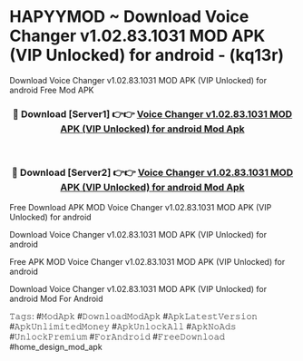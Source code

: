 # HAPYYMOD ~ Download Voice Changer v1.02.83.1031 MOD APK (VIP Unlocked) for android - (kq13r)
Download Voice Changer v1.02.83.1031 MOD APK (VIP Unlocked) for android Free Mod APK

<div align="center">
<h3>🔴 Download [Server1] 👉👉 <a href="https://apk-comot.site?title=Voice_Changer_v1.02.83.1031_MOD_APK_(VIP_Unlocked)_for_android">Voice Changer v1.02.83.1031 MOD APK (VIP Unlocked) for android Mod Apk</a></h3><br>

<h3>🔴 Download [Server2] 👉👉 <a href="https://apk-comot.site?title=Voice_Changer_v1.02.83.1031_MOD_APK_(VIP_Unlocked)_for_android">Voice Changer v1.02.83.1031 MOD APK (VIP Unlocked) for android Mod Apk</a></h3>
</div>


Free Download APK MOD Voice Changer v1.02.83.1031 MOD APK (VIP Unlocked) for android

Download Voice Changer v1.02.83.1031 MOD APK (VIP Unlocked) for android 

Free APK MOD Voice Changer v1.02.83.1031 MOD APK (VIP Unlocked) for android 

Download Voice Changer v1.02.83.1031 MOD APK (VIP Unlocked) for android Mod For Android

𝚃𝚊𝚐𝚜: #𝙼𝚘𝚍𝙰𝚙𝚔 #𝙳𝚘𝚠𝚗𝚕𝚘𝚊𝚍𝙼𝚘𝚍𝙰𝚙𝚔 #𝙰𝚙𝚔𝙻𝚊𝚝𝚎𝚜𝚝𝚅𝚎𝚛𝚜𝚒𝚘𝚗 #𝙰𝚙𝚔𝚄𝚗𝚕𝚒𝚖𝚒𝚝𝚎𝚍𝙼𝚘𝚗𝚎𝚢 #𝙰𝚙𝚔𝚄𝚗𝚕𝚘𝚌𝚔𝙰𝚕𝚕 #𝙰𝚙𝚔𝙽𝚘𝙰𝚍𝚜 #𝚄𝚗𝚕𝚘𝚌𝚔𝙿𝚛𝚎𝚖𝚒𝚞𝚖 #𝙵𝚘𝚛𝙰𝚗𝚍𝚛𝚘𝚒𝚍 #𝙵𝚛𝚎𝚎𝙳𝚘𝚠𝚗𝚕𝚘𝚊𝚍 #home_design_mod_apk